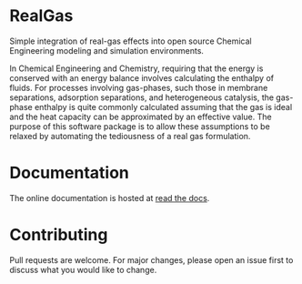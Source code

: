 RealGas
=======
Simple integration of real-gas effects into open source Chemical Engineering modeling and simulation environments.

In Chemical Engineering and Chemistry, requiring that the energy is conserved with an energy balance
involves calculating the enthalpy of fluids.
For processes involving gas-phases, such those in membrane separations, adsorption separations,
and heterogeneous catalysis, the gas-phase enthalpy is quite commonly calculated
assuming that the gas is ideal and the heat capacity can be approximated by an effective value.
The purpose of this software package is to allow these assumptions
to be relaxed by automating the tediousness of a real gas formulation.

Documentation
=============
The online documentation is hosted at [read the docs](https://realgas.readthedocs.io/en/latest/).

Contributing
============
Pull requests are welcome. For major changes, please open an issue first to discuss what you would like to change.
